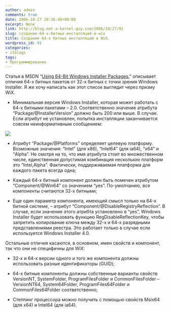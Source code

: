 ```yaml
---
author: admin
comments: true
date: 2006-10-27 20:36:48+00:00
excerpt: None
link: http://blog.not-a-kernel-guy.com/2006/10/27/91
slug: создание-64-х-битных-инсталляций-в-wix
title: Создание 64-х битных инсталляций в WiX.
wordpress_id: 91
categories:
- itblogs
tags:
- Программирование
---
```


Статья в MSDN “[Using 64-Bit Windows Installer Packages.](http://windowssdk.msdn.microsoft.com/en-us/library/ms710374.aspx)” описывает отличия 64-х битных пакетов от 32-х битных с точки зрения Windows Installer. Я же хочу написать как этот список выглядит через призму WiX.

<!-- more -->


	
  * Минимальная версия Windows Installer, которая может работать с 64-х битными пакетами – 2.0. Соответственно значение атрибута “Package/@InstallerVersion” должно быть 200 или выше. В случае. Если атрибут не установлен, попытка инсталляции заканчивается совсем неинформативным сообщением:  


![](http://blog.not-a-kernel-guy.com/wp-content/uploads/2006/10/WindowsInstallerError.png)

  


	
  * Атрибут “Package/@Platforms” определяет целевую платформу. Возможные значения: “Intel” (для x86), “Intel64” (для ia64), “x64” и “Alpha”. Не смотря на то, что имя атрибута стоит во множественном числе, единственная допустимая комбинация нескольких платформ это “Intel,Alpha”. Фактически, поддерживаемая платформа для каждого пакета всегда одна;

	
  * Каждый 64-х битный компонент должен быть помечен атрибутом “Component/@Win64” со значением “yes”. По-умолчанию, все компоненты считаются 32-х битными;

	
  * Еще один параметр компонента, имеющий смысл только на 64-х битной системе, – атрибут “Component/@DisableRegistryReflection”. В случае, если значение этого атрибта установлено в “yes”, Windows Installer будет использовать функцию RegDisableReflectionKey, чтобы запретить копирование ключа между 32-х и 64-х разрядными представлениями реестра. Это работает только в случае если используется Windows Installer 4.0.



Остальные отличия касаются, в основном, имен свойств и компонент, так что они не специфичны для WiX:


	
  * 32-х и 64-х версии одного и того же компонента должны использовать разные идентификаторы (GUID);

	
  * 64-х битные компоненты должны собственные варианты свойств VersionNT, SystemFolder, ProgramFilesFolder и CommonFilesFolder – VersionNT64, System64Folder, ProgramFiles64Folder и CommonFiles64Folder соответственно;

	
  * Степпинг процессора можно получить с помощью свойств Msix64 (для x64) и Intel64 (для ia64).



